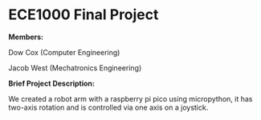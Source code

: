 # ECE1000 Final Project

**Members:**

Dow Cox (Computer Engineering)

Jacob West (Mechatronics Engineering)

**Brief Project Description:**

We created a robot arm with a raspberry pi pico using micropython, it has two-axis rotation and is controlled via one axis on a joystick.
